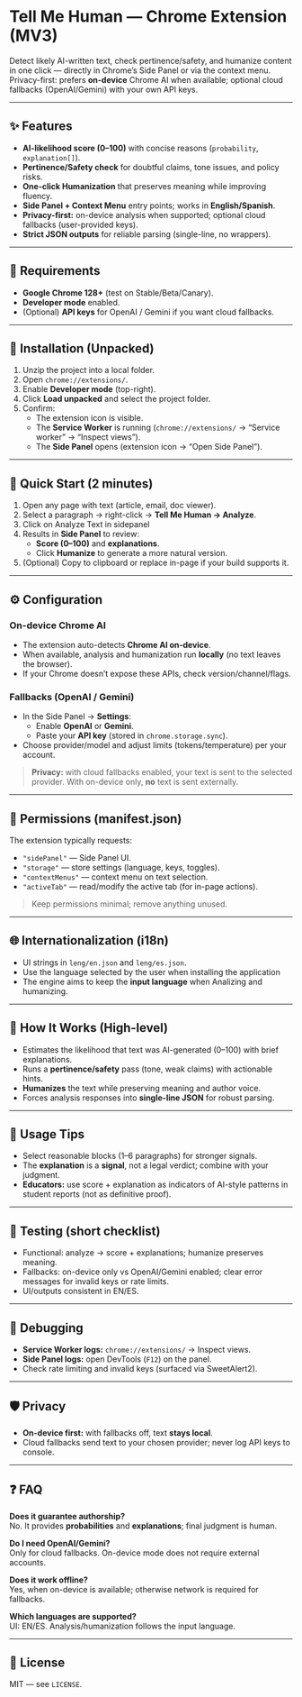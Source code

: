 # Tell Me Human — Chrome Extension (MV3)

Detect likely AI-written text, check pertinence/safety, and humanize content in one click — directly in Chrome’s Side Panel or via the context menu. Privacy-first: prefers **on-device** Chrome AI when available; optional cloud fallbacks (OpenAI/Gemini) with your own API keys.

---

## ✨ Features
- **AI-likelihood score (0–100)** with concise reasons (`probability`, `explanation[]`).
- **Pertinence/Safety check** for doubtful claims, tone issues, and policy risks.
- **One-click Humanization** that preserves meaning while improving fluency.
- **Side Panel + Context Menu** entry points; works in **English/Spanish**.
- **Privacy-first:** on-device analysis when supported; optional cloud fallbacks (user-provided keys).
- **Strict JSON outputs** for reliable parsing (single-line, no wrappers).

---

## 🧰 Requirements
- **Google Chrome 128+** (test on Stable/Beta/Canary).
- **Developer mode** enabled.
- (Optional) **API keys** for OpenAI / Gemini if you want cloud fallbacks.

---

## 🚀 Installation (Unpacked)
1. Unzip the project into a local folder.
2. Open `chrome://extensions/`.
3. Enable **Developer mode** (top-right).
4. Click **Load unpacked** and select the project folder.
5. Confirm:
   - The extension icon is visible.
   - The **Service Worker** is running (`chrome://extensions/` → “Service worker” → “Inspect views”).
   - The **Side Panel** opens (extension icon → “Open Side Panel”).

---

## 🧪 Quick Start (2 minutes)
1. Open any page with text (article, email, doc viewer).
2. Select a paragraph → right-click → **Tell Me Human → Analyze**.
3. Click on Analyze Text in sidepanel
4. Results in **Side Panel** to review:
   - **Score (0–100)** and **explanations**.
   - Click **Humanize** to generate a more natural version.
5. (Optional) Copy to clipboard or replace in-page if your build supports it.

---

## ⚙️ Configuration

### On-device Chrome AI
- The extension auto-detects **Chrome AI on-device**.
- When available, analysis and humanization run **locally** (no text leaves the browser).
- If your Chrome doesn’t expose these APIs, check version/channel/flags.

### Fallbacks (OpenAI / Gemini)
- In the Side Panel → **Settings**:
  - Enable **OpenAI** or **Gemini**.
  - Paste your **API key** (stored in `chrome.storage.sync`).
- Choose provider/model and adjust limits (tokens/temperature) per your account.
> **Privacy:** with cloud fallbacks enabled, your text is sent to the selected provider. With on-device only, **no** text is sent externally.

---

## 🔐 Permissions (manifest.json)
The extension typically requests:
- `"sidePanel"` — Side Panel UI.
- `"storage"` — store settings (language, keys, toggles).
- `"contextMenus"` — context menu on text selection.
- `"activeTab"` — read/modify the active tab (for in-page actions).
> Keep permissions minimal; remove anything unused.

---

## 🌐 Internationalization (i18n)
- UI strings in `leng/en.json` and `leng/es.json`.
- Use the language selected by the user when installing the application 
- The engine aims to keep the **input language** when Analizing and humanizing.

---

## 🧠 How It Works (High-level)
- Estimates the likelihood that text was AI-generated (0–100) with brief explanations.
- Runs a **pertinence/safety** pass (tone, weak claims) with actionable hints.
- **Humanizes** the text while preserving meaning and author voice.
- Forces analysis responses into **single-line JSON** for robust parsing.

---

## 🧭 Usage Tips
- Select reasonable blocks (1–6 paragraphs) for stronger signals.
- The **explanation** is a **signal**, not a legal verdict; combine with your judgment.
- **Educators:** use score + explanation as indicators of AI-style patterns in student reports (not as definitive proof).

---

## 🧪 Testing (short checklist)
- Functional: analyze → score + explanations; humanize preserves meaning.
- Fallbacks: on-device only vs OpenAI/Gemini enabled; clear error messages for invalid keys or rate limits.
- UI/outputs consistent in EN/ES.

---

## 🐞 Debugging
- **Service Worker logs:** `chrome://extensions/` → Inspect views.
- **Side Panel logs:** open DevTools (`F12`) on the panel.
- Check rate limiting and invalid keys (surfaced via SweetAlert2).

---


## 🛡️ Privacy
- **On-device first:** with fallbacks off, text **stays local**.
- Cloud fallbacks send text to your chosen provider; never log API keys to console.

---

## ❓ FAQ
**Does it guarantee authorship?**  
No. It provides **probabilities** and **explanations**; final judgment is human.

**Do I need OpenAI/Gemini?**  
Only for cloud fallbacks. On-device mode does not require external accounts.

**Does it work offline?**  
Yes, when on-device is available; otherwise network is required for fallbacks.

**Which languages are supported?**  
UI: EN/ES. Analysis/humanization follows the input language.

---

## 📄 License
MIT — see `LICENSE`.

